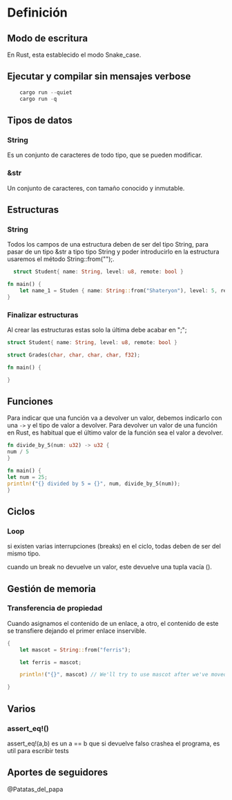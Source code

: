 # Definición

## Modo de escritura

En Rust, esta establecido el modo Snake_case.

## Ejecutar y compilar sin mensajes verbose

```Rust
    cargo run --quiet
    cargo run -q
```

## Tipos de datos

### String

Es un conjunto de caracteres de todo tipo, que se pueden modificar.

### &str

Un conjunto de caracteres, con tamaño conocido y inmutable.

## Estructuras

### String

Todos los campos de una estructura deben de ser del tipo String,
para pasar de un tipo &str a tipo tipo String y poder introducirlo en la estructura usaremos el método String::from("");.

```Rust
  struct Student{ name: String, level: u8, remote: bool }

fn main() {
    let name_1 = Studen { name: String::from("Shateryon"), level: 5, remote: false}
}
```

### Finalizar estructuras

Al crear las estructuras estas solo la última debe acabar en ";";

```Rust
struct Student{ name: String, level: u8, remote: bool }

struct Grades(char, char, char, char, f32);

fn main() {

}

```

## Funciones

Para indicar que una función va a devolver un valor, debemos indicarlo con una `->` y el tipo de valor a devolver.
Para devolver un valor de una función en Rust, es habitual que el último valor de la función sea el valor a devolver.

```Rust
fn divide_by_5(num: u32) -> u32 {
num / 5
}

fn main() {
let num = 25;
println!("{} divided by 5 = {}", num, divide_by_5(num));
}
```

## Ciclos

### Loop

si existen varias interrupciones (breaks) en el ciclo, todas deben de ser del mismo tipo.

cuando un break no devuelve un valor, este devuelve una tupla vacía ().

## Gestión de memoria

### Transferencia de propiedad

Cuando asignamos el contenido de un enlace, a otro, el contenido de este se transfiere dejando
el primer enlace inservible.

```Rust
{
    let mascot = String::from("ferris");

    let ferris = mascot;

    println!("{}", mascot) // We'll try to use mascot after we've moved ownership of the string data from mascot to ferris.

}
```

## Varios

### assert_eq!()

assert_eq!(a,b) es un a == b que si devuelve falso crashea el programa, es util para escribir tests

## Aportes de seguidores

@Patatas_del_papa
